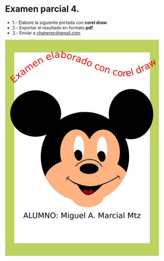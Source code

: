 # Examen parcial 4.

 - 1.- Elabore la siguiente portada con **corel draw**.
 - 2.- Exportar el resultado en formato **pdf**.
 - 3.- Enviar a <a href='mailto:chanerec@gmail.com'>chanerec@gmail.com</a>

![examen_corel.png](examen_corel.png)

